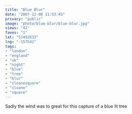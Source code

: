 ```yaml
---
title: "Blue Blur"
date: "2007-12-08 11:53:45"
privacy: "public"
image: "photo/blue-blur/blue-blur.jpg"
views: "42"
faves: "1"
lat: "51492633"
lng: "-157542"
tags:
- "london"
- "england"
- "uk"
- "night"
- "blue"
- "tree"
- "blur"
- "sloanesquare"
- "sloane"
- "square"
---
```

Sadly the wind was to great for this capture of a blue lit tree
